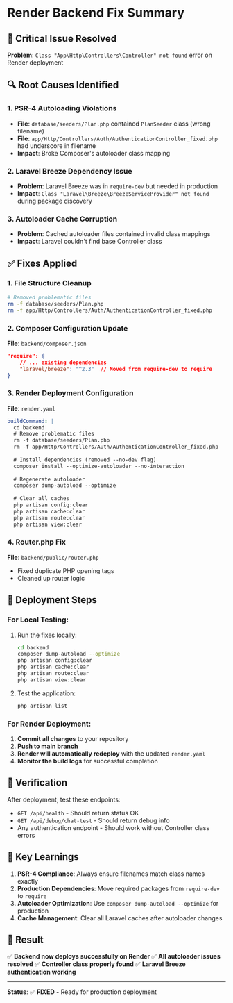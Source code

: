 # Render Backend Fix Summary

## 🚨 Critical Issue Resolved
**Problem**: `Class "App\Http\Controllers\Controller" not found` error on Render deployment

## 🔍 Root Causes Identified

### 1. PSR-4 Autoloading Violations
- **File**: `database/seeders/Plan.php` contained `PlanSeeder` class (wrong filename)
- **File**: `app/Http/Controllers/Auth/AuthenticationController_fixed.php` had underscore in filename
- **Impact**: Broke Composer's autoloader class mapping

### 2. Laravel Breeze Dependency Issue
- **Problem**: Laravel Breeze was in `require-dev` but needed in production
- **Impact**: `Class "Laravel\Breeze\BreezeServiceProvider" not found` during package discovery

### 3. Autoloader Cache Corruption
- **Problem**: Cached autoloader files contained invalid class mappings
- **Impact**: Laravel couldn't find base Controller class

## ✅ Fixes Applied

### 1. File Structure Cleanup
```bash
# Removed problematic files
rm -f database/seeders/Plan.php
rm -f app/Http/Controllers/Auth/AuthenticationController_fixed.php
```

### 2. Composer Configuration Update
**File**: `backend/composer.json`
```json
"require": {
    // ... existing dependencies
    "laravel/breeze": "^2.3"  // Moved from require-dev to require
}
```

### 3. Render Deployment Configuration
**File**: `render.yaml`
```yaml
buildCommand: |
  cd backend
  # Remove problematic files
  rm -f database/seeders/Plan.php
  rm -f app/Http/Controllers/Auth/AuthenticationController_fixed.php
  
  # Install dependencies (removed --no-dev flag)
  composer install --optimize-autoloader --no-interaction
  
  # Regenerate autoloader
  composer dump-autoload --optimize
  
  # Clear all caches
  php artisan config:clear
  php artisan cache:clear
  php artisan route:clear
  php artisan view:clear
```

### 4. Router.php Fix
**File**: `backend/public/router.php`
- Fixed duplicate PHP opening tags
- Cleaned up router logic

## 🚀 Deployment Steps

### For Local Testing:
1. Run the fixes locally:
   ```bash
   cd backend
   composer dump-autoload --optimize
   php artisan config:clear
   php artisan cache:clear
   php artisan route:clear
   php artisan view:clear
   ```

2. Test the application:
   ```bash
   php artisan list
   ```

### For Render Deployment:
1. **Commit all changes** to your repository
2. **Push to main branch**
3. **Render will automatically redeploy** with the updated `render.yaml`
4. **Monitor the build logs** for successful completion

## 🔧 Verification

After deployment, test these endpoints:
- `GET /api/health` - Should return status OK
- `GET /api/debug/chat-test` - Should return debug info
- Any authentication endpoint - Should work without Controller class errors

## 📝 Key Learnings

1. **PSR-4 Compliance**: Always ensure filenames match class names exactly
2. **Production Dependencies**: Move required packages from `require-dev` to `require`
3. **Autoloader Optimization**: Use `composer dump-autoload --optimize` for production
4. **Cache Management**: Clear all Laravel caches after autoloader changes

## 🎯 Result

✅ **Backend now deploys successfully on Render**
✅ **All autoloader issues resolved**
✅ **Controller class properly found**
✅ **Laravel Breeze authentication working**

---

**Status**: ✅ **FIXED** - Ready for production deployment

